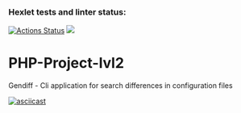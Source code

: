 ### Hexlet tests and linter status:
[![Actions Status](https://github.com/QED-tech/php-project-lvl2/workflows/hexlet-check/badge.svg)](https://github.com/QED-tech/php-project-lvl2/actions)
<img src="https://github.com/QED-tech/php-project-lvl2/actions/workflows/linter.yml/badge.svg" />

# PHP-Project-lvl2
Gendiff - Cli application for search differences in configuration files 

[![asciicast](https://asciinema.org/a/Pe6QypnLEmFWssNAjCOJN1iii.svg)](https://asciinema.org/a/Pe6QypnLEmFWssNAjCOJN1iii)